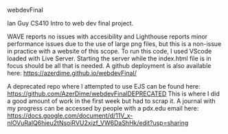 webdevFinal

Ian Guy
CS410 Intro to web dev final project.

WAVE reports no issues with accesibility and Lighthouse reports minor performance issues due to the use of large png files, but this is a non-issue in practice with a website of this scope. 
To run this code, I used VScode loaded with Live Server. Starting the server while the index.html file is in focus should be all that is needed. A github deployment is also available here: https://azerdime.github.io/webdevFinal/

A deprecated repo where I attempted to use EJS can be found here: https://github.com/AzerDime/webdevFinalDEPRECATED
This is where I did a good amount of work in the first week but had to scrap it.
A journal with my progress can be accessed by people with a pdx.edu email here: https://docs.google.com/document/d/11V_x-nlOVuRalQ6hieu2tNsoiRVU2xizf_VW6DaShHk/edit?usp=sharing
